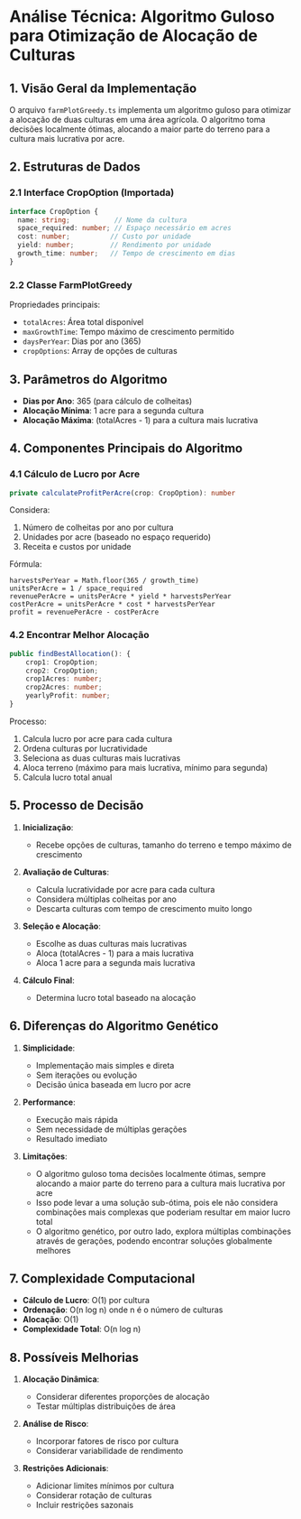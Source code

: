 # Análise Técnica: Algoritmo Guloso para Otimização de Alocação de Culturas

## 1. Visão Geral da Implementação

O arquivo `farmPlotGreedy.ts` implementa um algoritmo guloso para otimizar a alocação de duas culturas em uma área agrícola. O algoritmo toma decisões localmente ótimas, alocando a maior parte do terreno para a cultura mais lucrativa por acre.

## 2. Estruturas de Dados

### 2.1 Interface CropOption (Importada)
```typescript
interface CropOption {
  name: string;           // Nome da cultura
  space_required: number; // Espaço necessário em acres
  cost: number;          // Custo por unidade
  yield: number;         // Rendimento por unidade
  growth_time: number;   // Tempo de crescimento em dias
}
```

### 2.2 Classe FarmPlotGreedy
Propriedades principais:
- `totalAcres`: Área total disponível
- `maxGrowthTime`: Tempo máximo de crescimento permitido
- `daysPerYear`: Dias por ano (365)
- `cropOptions`: Array de opções de culturas

## 3. Parâmetros do Algoritmo

- **Dias por Ano**: 365 (para cálculo de colheitas)
- **Alocação Mínima**: 1 acre para a segunda cultura
- **Alocação Máxima**: (totalAcres - 1) para a cultura mais lucrativa

## 4. Componentes Principais do Algoritmo

### 4.1 Cálculo de Lucro por Acre
```typescript
private calculateProfitPerAcre(crop: CropOption): number
```
Considera:
1. Número de colheitas por ano por cultura
2. Unidades por acre (baseado no espaço requerido)
3. Receita e custos por unidade

Fórmula:
```
harvestsPerYear = Math.floor(365 / growth_time)
unitsPerAcre = 1 / space_required
revenuePerAcre = unitsPerAcre * yield * harvestsPerYear
costPerAcre = unitsPerAcre * cost * harvestsPerYear
profit = revenuePerAcre - costPerAcre
```

### 4.2 Encontrar Melhor Alocação
```typescript
public findBestAllocation(): {
    crop1: CropOption;
    crop2: CropOption;
    crop1Acres: number;
    crop2Acres: number;
    yearlyProfit: number;
}
```
Processo:
1. Calcula lucro por acre para cada cultura
2. Ordena culturas por lucratividade
3. Seleciona as duas culturas mais lucrativas
4. Aloca terreno (máximo para mais lucrativa, mínimo para segunda)
5. Calcula lucro total anual

## 5. Processo de Decisão

1. **Inicialização**:
   - Recebe opções de culturas, tamanho do terreno e tempo máximo de crescimento

2. **Avaliação de Culturas**:
   - Calcula lucratividade por acre para cada cultura
   - Considera múltiplas colheitas por ano
   - Descarta culturas com tempo de crescimento muito longo

3. **Seleção e Alocação**:
   - Escolhe as duas culturas mais lucrativas
   - Aloca (totalAcres - 1) para a mais lucrativa
   - Aloca 1 acre para a segunda mais lucrativa

4. **Cálculo Final**:
   - Determina lucro total baseado na alocação

## 6. Diferenças do Algoritmo Genético

1. **Simplicidade**:
   - Implementação mais simples e direta
   - Sem iterações ou evolução
   - Decisão única baseada em lucro por acre

2. **Performance**:
   - Execução mais rápida
   - Sem necessidade de múltiplas gerações
   - Resultado imediato

3. **Limitações**:
   - O algoritmo guloso toma decisões localmente ótimas, sempre alocando a maior parte do terreno para a cultura mais lucrativa por acre
   - Isso pode levar a uma solução sub-ótima, pois ele não considera combinações mais complexas que poderiam resultar em maior lucro total
   - O algoritmo genético, por outro lado, explora múltiplas combinações através de gerações, podendo encontrar soluções globalmente melhores

## 7. Complexidade Computacional

- **Cálculo de Lucro**: O(1) por cultura
- **Ordenação**: O(n log n) onde n é o número de culturas
- **Alocação**: O(1)
- **Complexidade Total**: O(n log n)

## 8. Possíveis Melhorias

1. **Alocação Dinâmica**:
   - Considerar diferentes proporções de alocação
   - Testar múltiplas distribuições de área

2. **Análise de Risco**:
   - Incorporar fatores de risco por cultura
   - Considerar variabilidade de rendimento

3. **Restrições Adicionais**:
   - Adicionar limites mínimos por cultura
   - Considerar rotação de culturas
   - Incluir restrições sazonais
